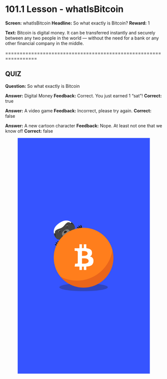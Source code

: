 # 101.1 Lesson - whatIsBitcoin

**Screen:** whatIsBitcoin
**Headline:** So what exactly is Bitcoin?
**Reward:** 1

**Text:** Bitcoin is digital money. It can be transferred instantly and securely between any two people in the world — without the need for a bank or any other financial company in the middle.

=================================================================

## QUIZ

**Question:** So what exactly is Bitcoin

**Answer:** Digital Money
**Feedback:** Correct. You just earned 1 “sat”!
**Correct:** true

**Answer:** A video game
**Feedback:** Incorrect, please try again.
**Correct:** false

**Answer:** A new cartoon character
**Feedback:** Nope. At least not one that we know of!
**Correct:** false


<figure><img src="../.gitbook/assets/image (2).png" alt=""><figcaption></figcaption></figure>

